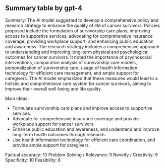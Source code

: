 ## Summary table by gpt-4
Summary: 
The AI model suggested to develop a comprehensive policy and research strategy to enhance the quality of life of cancer survivors. Policies proposed include the formulation of survivorship care plans, improving access to supportive services, advocating for comprehensive insurance coverage, providing workplace support, and enhancing public education and awareness. The research strategy includes a comprehensive approach to understanding and improving long-term physical and psychological outcomes for cancer survivors. It noted the importance of psychosocial interventions, comparative analysis of survivorship care models, personalization of survivorship care, usage of health information technology for efficient care management, and ample support for caregivers. The AI model emphasized that these measures would lead to a holistic and comprehensive care system for cancer survivors, aiming to improve their overall well-being and life quality.

Main Ideas: 
- Formulate survivorship care plans and improve access to supportive services.
- Advocate for comprehensive insurance coverage and provide workplace support for cancer survivors.
- Enhance public education and awareness, and understand and improve long-term health outcomes through research.
- Use health information technology for efficient care coordination, and provide ample support for caregivers.

Factual accuracy: 10
Problem Solving / Relevance: 9
Novelty / Creativity: 9
Specificity: 10
Feasibility: 8